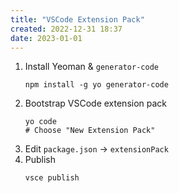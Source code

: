 ```yaml
---
title: "VSCode Extension Pack"
created: 2022-12-31 18:37
date: 2023-01-01
---
```


1. Install Yeoman & `generator-code`
    ```shell
    npm install -g yo generator-code
    ```
1. Bootstrap VSCode extension pack 
    ```shell
    yo code
    # Choose "New Extension Pack"
    ```
1. Edit `package.json` -> `extensionPack`
1. Publish
   ```shell
   vsce publish
   ```